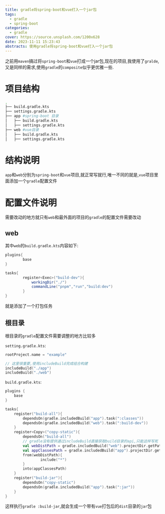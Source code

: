 ```yaml
---
title: gradle将spring-boot和vue打入一个jar包
tags:
  - gradle
  - spring-boot
categories:
  - gradle
cover: https://source.unsplash.com/1200x628
date: 2023-11-11 15:23:43
abstracts: 使用gradle将spring-boot和vue打入一个jar包
---
```


之前用`maven`搞过将`spring-boot`和`vue`打成一个jar包,现在的项目,我使用了`gralde`,又是同样的需求,使用`gradle`的`composite`似乎更优雅一些.


# 项目结构


```bash
.
├── build.gradle.kts
├── settings.gradle.kts
├── app #spring-boot 目录
│   ├── build.gradle.kts
│   ├── settings.gradle.kts
├── web #vue目录
│   ├── build.gradle.kts
│   ├── settings.gradle.kts
```
<!--more-->

# 结构说明

`app`和`web`分别为`spring-boot`和`vue`项目,就正常写就行,唯一不同的就是,`vue`项目里面添加一个`gradle`配置文件

# 配置文件说明

需要改动的地方就只有`web`和最外面的项目的`gradle`的配置文件需要改动

## web

其中`web`的`build.gradle.kts`内容如下:


```gradle
plugins{
        base
}

tasks{
        register<Exec>("build-dev"){
            workingDir("./")
            commandLine("pnpm","run","build:dev")
        }
}
```
就是添加了一个打包任务


## 根目录

根目录的`gradle`配置文件需要调整的地方比较多


`setting.gradle.kts`:


```kotlin
rootProject.name = "example"

// 这里很重要,使用includeBuild完成组合构建
includeBuild("./app")
includeBuild("./web")
```

`build.gradle.kts`:


```kotlin
plugins {
    base
}

tasks{
    register("build-all"){
        dependsOn(gradle.includedBuild("app").task(":classes"))
        dependsOn(gradle.includedBuild("web").task(":build-dev"))
    }
    register<Copy>("copy-static"){
        dependsOn("build-all")
        // gradle没有提供通过includeBuild直接获取build目录的api,只能这样写死
        val webDistPath = gradle.includedBuild("web").projectDir.getPath() + "/dist-dev"
        val appClassesPath = gradle.includedBuild("app").projectDir.getPath() + "/build/resources/main/static"
        from(webDistPath){
                include("*")
        }
        into(appClassesPath)
    }
    register("build-jar"){
        dependsOn("copy-static")
        dependsOn(gradle.includedBuild("app").task(":jar"))
    }
}
```

这样执行`gradle :build-jar`,就会生成一个带有`vue`打包后的`dist`目录的`jar`包
